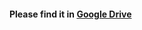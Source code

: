 #### Please find it in [Google Drive](https://drive.google.com/drive/folders/1MY0spqtkWaPDPK0Yjb2CmM1QczI1yh-Y)
